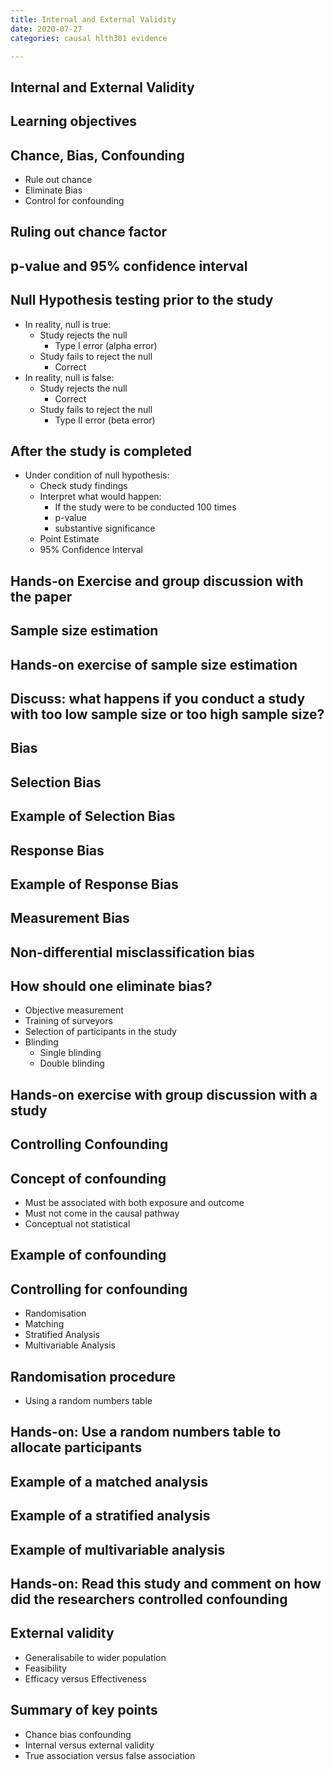 ```yaml
---
title: Internal and External Validity
date: 2020-07-27
categories: causal hlth301 evidence

---
```


## Internal and External Validity

## Learning objectives

## Chance, Bias, Confounding
- Rule out chance
- Eliminate Bias
- Control for confounding

## Ruling out chance factor

## p-value and 95% confidence interval

## Null Hypothesis testing prior to the study

- In reality, null is true:
  - Study rejects the null
    - Type I error (alpha error)
  - Study fails to reject the null
    - Correct
- In reality, null is false:
  - Study rejects the null
    - Correct
  - Study fails to reject the null
    - Type II error (beta error)
    
## After the study is completed
- Under condition of null hypothesis:
  - Check study findings
  - Interpret what would happen:
    - If the study were to be conducted 100 times
    - p-value
    - substantive significance
  - Point Estimate
  - 95% Confidence Interval
  
## Hands-on Exercise and group discussion with the paper  
 
 ## Sample size estimation
 
 ## Hands-on exercise of sample size estimation
 
 ## Discuss: what happens if you conduct a study with too low sample size or too high sample size?
 
 ## Bias
 
 ## Selection Bias
 
 ## Example of Selection Bias
 
 ## Response Bias
 
 ## Example of Response Bias
 
 ## Measurement Bias
 
 ## Non-differential misclassification bias
 
 ## How should one eliminate bias?
 - Objective measurement
 - Training of surveyors
 - Selection of participants in the study
 - Blinding
   - Single blinding
   - Double blinding
 
## Hands-on exercise with group discussion with a study

## Controlling Confounding

## Concept of confounding
- Must be associated with both exposure and outcome
- Must not come in the causal pathway 
- Conceptual not statistical

## Example of confounding

## Controlling for confounding
- Randomisation
- Matching
- Stratified Analysis
- Multivariable Analysis

## Randomisation procedure
- Using a random numbers table

## Hands-on: Use a random numbers table to allocate participants

## Example of a matched analysis

## Example of a stratified analysis

## Example of multivariable analysis

## Hands-on: Read this study and comment on how did the researchers controlled confounding

## External validity
- Generalisabile to wider population
- Feasibility
- Efficacy versus Effectiveness

## Summary of key points
- Chance bias confounding
- Internal versus external validity
- True association versus false association
    
